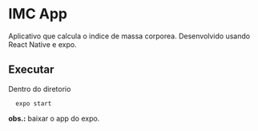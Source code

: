 # IMC App

Aplicativo que calcula o indice de massa corporea.
Desenvolvido usando React Native e expo.

## Executar
Dentro do diretorio
```
  expo start

```
**obs.:** baixar o app do expo.

